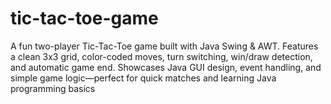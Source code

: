 # tic-tac-toe-game
A fun two-player Tic-Tac-Toe game built with Java Swing &amp; AWT. Features a clean 3x3 grid, color-coded moves, turn switching, win/draw detection, and automatic game end. Showcases Java GUI design, event handling, and simple game logic—perfect for quick matches and learning Java programming basics
